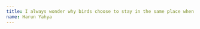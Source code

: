 ```yaml
---
title: I always wonder why birds choose to stay in the same place when they can fly anywhere on the earth, then I ask myself the same question.
name: Harun Yahya
---
```

